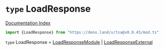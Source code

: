 # `type` LoadResponse

[Documentation Index](../README.md)

```ts
import {LoadResponse} from "https://deno.land/x/tsa@v0.0.45/mod.ts"
```

`type` LoadResponse = [LoadResponseModule](../interface.LoadResponseModule/README.md) | [LoadResponseExternal](../interface.LoadResponseExternal/README.md)
